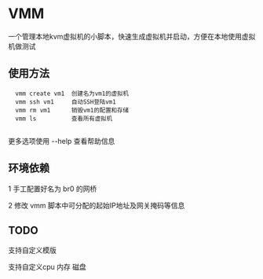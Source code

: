 VMM
====

一个管理本地kvm虚拟机的小脚本，快速生成虚拟机并启动，方便在本地使用虚拟机做测试

使用方法
---------

```
  vmm create vm1  创建名为vm1的虚拟机
  vmm ssh vm1     自动SSH登陆vm1
  vmm rm vm1      销毁vm1的配置和存储
  vmm ls          查看所有虚拟机


```

更多选项使用 --help 查看帮助信息

环境依赖
---------

1 手工配置好名为 br0 的网桥

2 修改 vmm 脚本中可分配的起始IP地址及网关掩码等信息

TODO
-----

支持自定义模版

支持自定义cpu 内存 磁盘
